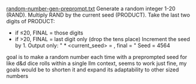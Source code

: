 [random-number-gen-preprompt.txt](https://github.com/user-attachments/files/22757648/random-number-gen-preprompt.txt)
Generate a random integer 1-20 (RAND).
Multiply RAND by the current seed (PRODUCT).
Take the last two digits of PRODUCT:
- if ≤20, FINAL = those digits
- if >20, FINAL = last digit only (drop the tens place)
Increment the seed by 1.
Output only: "<RAND> * <current_seed> = <PRODUCT>, final = <FINAL>"
Seed = 4564

goal is to make a random number each time with a preprompted seed for like d&d dice rolls within a single llm context, seems to work just fine, my goals would be to shorten it and expand its adaptability to other sized numbers
